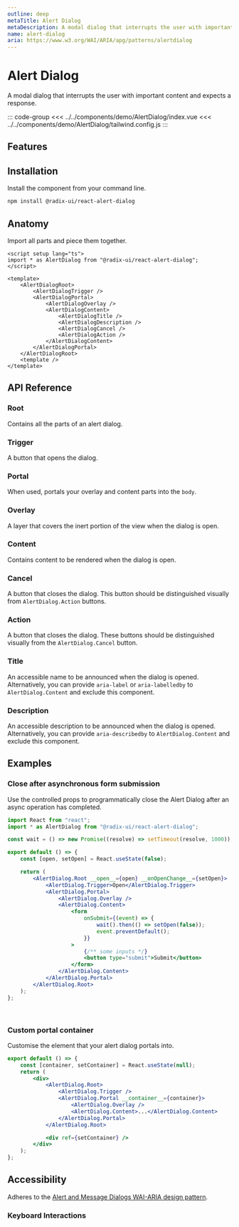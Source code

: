 ```yaml
---
outline: deep
metaTitle: Alert Dialog
metaDescription: A modal dialog that interrupts the user with important content and expects a response.
name: alert-dialog
aria: https://www.w3.org/WAI/ARIA/apg/patterns/alertdialog
---
```


<script setup>
import Description from '../../components/Description.vue'
import HeroContainer from '../../components/HeroContainer.vue'
import DemoAlertDialog from '../../components/demo/AlertDialog/index.vue'
import PropsTable from '../../components/tables/PropsTable.vue'
import DataAttributesTable from '../../components/tables/DataAttributesTable.vue'
import KeyboardTable from '../../components/tables/KeyboardTable.vue'
import Highlights from '../../components/Highlights.vue'
import HeroCodeGroup from '../../components/HeroCodeGroup.vue'
</script>

# Alert Dialog

<Description>
A modal dialog that interrupts the user with important content and expects a
response.
</Description>

<HeroContainer>
<DemoAlertDialog />
</HeroContainer>

::: code-group
<<< ../../components/demo/AlertDialog/index.vue
<<< ../../components/demo/AlertDialog/tailwind.config.js
:::

## Features

<Highlights
  :features="[
    'Focus is automatically trapped.',
    'Can be controlled or uncontrolled.',
    'Manages screen reader announcements with <code>Title</code> and <code>Description</code> components.',
    'Esc closes the component automatically.'
  ]"
/>

## Installation

Install the component from your command line.

```bash
npm install @radix-ui/react-alert-dialog
```

## Anatomy

Import all parts and piece them together.

```vue
<script setup lang="ts">
import * as AlertDialog from "@radix-ui/react-alert-dialog";
</script>

<template>
	<AlertDialogRoot>
		<AlertDialogTrigger />
		<AlertDialogPortal>
			<AlertDialogOverlay />
			<AlertDialogContent>
				<AlertDialogTitle />
				<AlertDialogDescription />
				<AlertDialogCancel />
				<AlertDialogAction />
			</AlertDialogContent>
		</AlertDialogPortal>
	</AlertDialogRoot>
	<template />
</template>
```

## API Reference

### Root
Contains all the parts of an alert dialog.

<PropsTable :data="[{
name: 'defaultOpen',
type: 'boolean',
description: 'The open state of the dialog when it is initially rendered. Use when you do not need to control its open state.',
},
{
name: 'open',
type: 'boolean',
description: 'The controlled open state of the dialog. Must be used in conjunction with `onOpenChange`.',
},
{
name: 'onOpenChange',
type: '(open: boolean) => void',
typeSimple: 'function',
description: 'Event handler called when the open state of the dialog changes.',
}]" />

### Trigger
A button that opens the dialog.

<PropsTable :data="[{
name: 'asChild',
required: false,
type: 'boolean',
default: 'false',
description: 'Change the default rendered element for the one passed as a child, merging their props and behavior.'
}]" />

<DataAttributesTable :data="[{
attribute: '[data-state]',
values: ['open', 'closed'],
}]" />

### Portal
When used, portals your overlay and content parts into the <code>body</code>.

<PropsTable :data="[{
name: 'forceMount',
type: 'boolean',
description: 'Used to force mounting when more control is needed. Useful when controlling animation with React animation libraries. If used on this part, it will be inherited by',
},
{
name: 'container',
type: 'HTMLElement',
default: 'document.body',
description: 'Specify a container element to portal the content into.',
}]" />

### Overlay
A layer that covers the inert portion of the view when the dialog is open.

<PropsTable :data="[{
name: 'asChild',
required: false,
type: 'boolean',
default: 'false',
description: 'Change the default rendered element for the one passed as a child, merging their props and behavior.',
},
{
name: 'forceMount',
type: 'boolean',
description: 'Used to force mounting when more control is needed. Useful when controlling animation with React animation libraries. It inherits from `AlertDialog.Portal`.',
}]" />

<DataAttributesTable :data="[{
attribute: '[data-state]',
values: ['open', 'closed'],
}]" />

### Content
Contains content to be rendered when the dialog is open.

<PropsTable :data="[{
name: 'asChild',
required: false,
type: 'boolean',
default: 'false',
description: 'Change the default rendered element for the one passed as a child, merging their props and behavior.',
},
{
name: 'forceMount',
type: 'boolean',
description: 'Used to force mounting when more control is needed. Useful when controlling animation with React animation libraries. It inherits from `AlertDialog.Portal`',
},
{
name: 'onOpenAutoFocus',
type: '(event: Event) => void',
description: 'Event handler called when focus moves to the destructive action after opening. It can be prevented by calling `event.preventDefault`',
},
{
name: 'onCloseAutoFocus',
type: '(event: Event) => void',
description: 'Event handler called when focus moves to the destructive action after opening. It can be prevented by calling `event.preventDefault`',
},
{
name: 'onEscapeKeyDown',
type: '(event: KeyboardEvent) => void',
description: 'Event handler called when focus moves to the destructive action after opening. It can be prevented by calling `event.preventDefault`',
}]" />

<DataAttributesTable :data="[{
attribute: '[data-state]',
values: ['open', 'closed'],
}]" />

### Cancel
A button that closes the dialog. This button should be distinguished visually from `AlertDialog.Action` buttons.

<PropsTable :data="[{
name: 'asChild',
required: false,
type: 'boolean',
default: 'false',
description: 'Change the default rendered element for the one passed as a child, merging their props and behavior.',
}]" />

### Action
A button that closes the dialog. These buttons should be distinguished visually from the `AlertDialog.Cancel` button.

<PropsTable :data="[{
name: 'asChild',
required: false,
type: 'boolean',
default: 'false',
description: 'Change the default rendered element for the one passed as a child, merging their props and behavior.',
}]" />

### Title
An accessible name to be announced when the dialog is opened. Alternatively, you can provide `aria-label` or `aria-labelledby` to `AlertDialog.Content` and exclude this component.

<PropsTable :data="[{
name: 'asChild',
required: false,
type: 'boolean',
default: 'false',
description: 'Change the default rendered element for the one passed as a child, merging their props and behavior.',
}]" />

### Description
An accessible description to be announced when the dialog is opened. Alternatively, you can provide `aria-describedby` to `AlertDialog.Content` and exclude this component.

<PropsTable :data="[{
name: 'asChild',
required: false,
type: 'boolean',
default: 'false',
description: 'Change the default rendered element for the one passed as a child, merging their props and behavior.',
}]" />

## Examples

### Close after asynchronous form submission
Use the controlled props to programmatically close the Alert Dialog after an async operation has completed.

```jsx line=4,7,10,15,17
import React from "react";
import * as AlertDialog from "@radix-ui/react-alert-dialog";

const wait = () => new Promise((resolve) => setTimeout(resolve, 1000));

export default () => {
	const [open, setOpen] = React.useState(false);

	return (
		<AlertDialog.Root __open__={open} __onOpenChange__={setOpen}>
			<AlertDialog.Trigger>Open</AlertDialog.Trigger>
			<AlertDialog.Portal>
				<AlertDialog.Overlay />
				<AlertDialog.Content>
					<form
						onSubmit={(event) => {
							wait().then(() => setOpen(false));
							event.preventDefault();
						}}
					>
						{/** some inputs */}
						<button type="submit">Submit</button>
					</form>
				</AlertDialog.Content>
			</AlertDialog.Portal>
		</AlertDialog.Root>
	);
};
```
<br />

### Custom portal container
Customise the element that your alert dialog portals into.

```jsx line=2,13
export default () => {
	const [container, setContainer] = React.useState(null);
	return (
		<div>
			<AlertDialog.Root>
				<AlertDialog.Trigger />
				<AlertDialog.Portal __container__={container}>
					<AlertDialog.Overlay />
					<AlertDialog.Content>...</AlertDialog.Content>
				</AlertDialog.Portal>
			</AlertDialog.Root>

			<div ref={setContainer} />
		</div>
	);
};
```

## Accessibility

Adheres to the [Alert and Message Dialogs WAI-ARIA design pattern](https://www.w3.org/WAI/ARIA/apg/patterns/alertdialog).

### Keyboard Interactions

<KeyboardTable :data="[{
keys: ['Space'],
description: 'Opens/closes the dialog.',
}]" />
